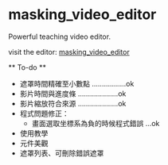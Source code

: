 # masking_video_editor
Powerful teaching video editor.

visit the editor: [masking_video_editor](https://jerry914.github.io/masking_video_editor/index.html)

** To-do **
+ 遮罩時間精確至小數點 .................ok
+ 影片時間與進度條 ....................ok
+ 影片縮放符合來源 ....................ok
+ 程式問題修正：
    + 畫面選取坐標系為負的時候程式錯誤 ...ok
+ 使用教學
+ 元件美觀
+ 遮罩列表、可刪除錯誤遮罩